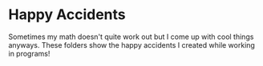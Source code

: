 # Happy Accidents

Sometimes my math doesn't quite work out but I come up with cool things anyways. These folders show the happy accidents I created while working in programs!